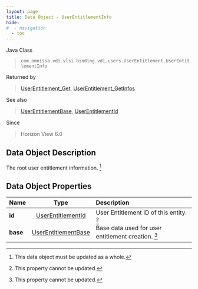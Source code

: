 ```yaml
---
layout: page
title: Data Object - UserEntitlementInfo
hide:
#  - navigation
  - toc
---
```






Java Class
> `com.omnissa.vdi.vlsi.binding.vdi.users.UserEntitlement.UserEntitlementInfo`

Returned by
> [UserEntitlement_Get](vdi.users.UserEntitlement.md#get), [UserEntitlement_GetInfos](vdi.users.UserEntitlement.md#getInfos)

See also
> [UserEntitlementBase](vdi.users.UserEntitlement.UserEntitlementBase.md), [UserEntitlementId](vdi.entity.UserEntitlementId.md)

Since
> Horizon View 6.0


## Data Object Description

The root user entitlement information.
 [^167]



## Data Object Properties

 Name | Type | Description
:---|:---:|:---
**id**| [UserEntitlementId](vdi.entity.UserEntitlementId.md)|  User Entitlement ID of this entity. [^2]
**base**| [UserEntitlementBase](vdi.users.UserEntitlement.UserEntitlementBase.md)|  Base data used for user entitlement creation. [^2]
 


 


[^2]: This property cannot be updated.
[^167]: This data object must be updated as a whole.